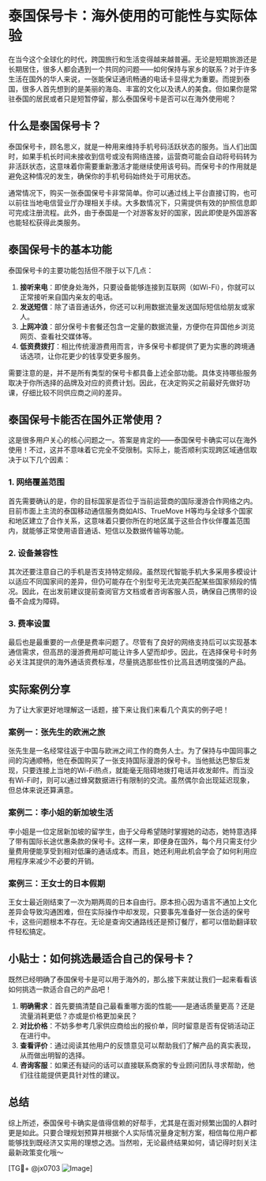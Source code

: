 # 泰国保号卡：海外使用的可能性与实际体验

在当今这个全球化的时代，跨国旅行和生活变得越来越普遍。无论是短期旅游还是长期居住，很多人都会遇到一个共同的问题——如何保持与家乡的联系？对于许多生活在国外的华人来说，一张能保证通讯畅通的电话卡显得尤为重要。而提到泰国，很多人首先想到的是美丽的海岛、丰富的文化以及诱人的美食。但如果你是常驻泰国的居民或者只是短暂停留，那么泰国保号卡是否可以在海外使用呢？

## 什么是泰国保号卡？

泰国保号卡，顾名思义，就是一种用来维持手机号码活跃状态的服务。当人们出国时，如果手机长时间未接收到信号或没有网络连接，运营商可能会自动将号码转为非活跃状态，这意味着你需要重新激活才能继续使用该号码。而保号卡的作用就是避免这种情况的发生，确保你的手机号码始终处于可用状态。

通常情况下，购买一张泰国保号卡非常简单。你可以通过线上平台直接订购，也可以前往当地电信营业厅办理相关手续。大多数情况下，只需提供有效的护照信息即可完成注册流程。此外，由于泰国是一个对游客友好的国家，因此即使是外国游客也能轻松获得此类服务。

## 泰国保号卡的基本功能

泰国保号卡的主要功能包括但不限于以下几点：

1. **接听来电**：即使身处海外，只要设备能够连接到互联网（如Wi-Fi），你就可以正常接听来自国内亲友的电话。
2. **发送短信**：除了语音通话外，你还可以利用数据流量发送国际短信给朋友或家人。
3. **上网冲浪**：部分保号卡套餐还包含一定量的数据流量，方便你在异国他乡浏览网页、查看社交媒体等。
4. **低资费拨打**：相比传统漫游费用而言，许多保号卡都提供了更为实惠的跨境通话选项，让你花更少的钱享受更多服务。

需要注意的是，并不是所有类型的保号卡都具备上述全部功能。具体支持哪些服务取决于你所选择的品牌及对应的资费计划。因此，在决定购买之前最好先做好功课，仔细比较不同供应商之间的差异。

## 泰国保号卡能否在国外正常使用？

这是很多用户关心的核心问题之一。答案是肯定的——泰国保号卡确实可以在海外使用！不过，这并不意味着它完全不受限制。实际上，能否顺利实现跨区域通信取决于以下几个因素：

### 1. 网络覆盖范围
首先需要确认的是，你的目标国家是否位于当前运营商的国际漫游合作网络之内。目前市面上主流的泰国移动通信服务商如AIS、TrueMove H等均与全球多个国家和地区建立了合作关系，这意味着只要你所在的地区属于这些合作伙伴覆盖范围内，就能够正常使用语音通话、短信以及数据传输等功能。

### 2. 设备兼容性
其次还要注意自己的手机是否支持特定频段。虽然现代智能手机大多采用多模设计以适应不同国家间的差异，但仍可能存在个别型号无法完美匹配某些国家频段的情况。因此，在出发前建议提前查阅官方文档或者咨询客服人员，确保自己携带的设备不会成为障碍。

### 3. 费率设置
最后也是最重要的一点便是费率问题了。尽管有了良好的网络支持后可以实现基本通信需求，但高昂的漫游费用却可能让许多人望而却步。因此，在选择保号卡时务必关注其提供的海外通话资费标准，尽量挑选那些性价比高且透明度强的产品。

## 实际案例分享

为了让大家更好地理解这一话题，接下来让我们来看几个真实的例子吧！

### 案例一：张先生的欧洲之旅
张先生是一名经常往返于中国与欧洲之间工作的商务人士。为了保持与中国同事之间的沟通顺畅，他在泰国购买了一张支持国际漫游的保号卡。当他抵达巴黎后发现，只要连接上当地的Wi-Fi热点，就能毫无阻碍地拨打电话并收发邮件。而当没有Wi-Fi时，则可以通过蜂窝数据进行有限制的交流。虽然偶尔会出现延迟现象，但总体来说还算满意。

### 案例二：李小姐的新加坡生活
李小姐是一位定居新加坡的留学生，由于父母希望随时掌握她的动态，她特意选择了带有国际长途优惠条款的保号卡。这样一来，即便身在国外，每个月只需支付少量费用便能享受到相对低廉的通话成本。而且，她还利用此机会学会了如何利用应用程序来减少不必要的开销。

### 案例三：王女士的日本假期
王女士最近刚结束了一次为期两周的日本自由行。原本担心因为语言不通加上文化差异会导致沟通困难，但在实际操作中却发现，只要事先准备好一张合适的保号卡，这些问题根本不存在。无论是查询交通路线还是预订餐厅，都可以借助翻译软件轻松搞定。

## 小贴士：如何挑选最适合自己的保号卡？

既然已经明确了泰国保号卡是可以用于海外的，那么接下来就让我们一起来看看该如何挑选一款适合自己的产品吧！

1. **明确需求**：首先要搞清楚自己最看重哪方面的性能——是通话质量更高？还是流量消耗更低？亦或是价格更加亲民？
2. **对比价格**：不妨多参考几家供应商给出的报价单，同时留意是否有促销活动正在进行中。
3. **查看评价**：通过阅读其他用户的反馈意见可以帮助我们了解产品的真实表现，从而做出明智的选择。
4. **咨询客服**：如果还有疑问的话可以直接联系商家的专业顾问团队寻求帮助，他们往往能提供更具针对性的建议。

## 总结

综上所述，泰国保号卡确实是值得信赖的好帮手，尤其是在面对频繁出国的人群时更是如此。只要合理规划预算并根据个人实际情况量身定制方案，相信每位用户都能够找到既经济又实用的理想之选。当然啦，无论最终结果如何，请记得时刻关注最新政策变化哦～

[TG💪+ @jx0703 ![Image](https://github.com/user-attachments/assets/dbca1d08-cadb-493c-b0ec-ad6f7a83f270)]